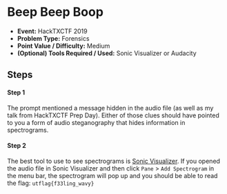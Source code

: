 # Beep Beep Boop
* **Event:** HackTXCTF 2019
* **Problem Type:** Forensics
* **Point Value / Difficulty:** Medium
* **(Optional) Tools Required / Used:** Sonic Visualizer or Audacity

## Steps​
#### Step 1
The prompt mentioned a message hidden in the audio file (as well as my talk from HackTXCTF Prep Day). Either of those clues should have pointed to you a form of audio steganography that hides information in spectrograms.

#### Step 2
The best tool to use to see spectrograms is [Sonic Visualizer](https://sonicvisualiser.org/). If you opened the audio file in Sonic Visualizer and then click `Pane` > `Add Spectrogram` in the menu bar, the spectrogram will pop up and you should be able to read the flag: `utflag{f33ling_wavy}`
